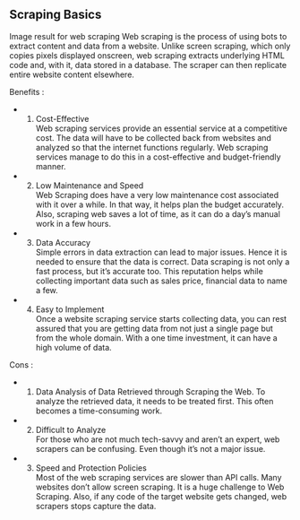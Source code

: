 ## Scraping Basics ##


Image result for web scraping
Web scraping is the process of using bots to extract content and data from a website. Unlike screen scraping, which only copies pixels displayed onscreen, web scraping extracts underlying HTML code and, with it, data stored in a database. The scraper can then replicate entire website content elsewhere.    

Benefits :  
- 1. Cost-Effective  
Web scraping services provide an essential service at a competitive cost. The data will have to be collected back from websites and analyzed so that the internet functions regularly. Web scraping services manage to do this in a cost-effective and budget-friendly manner.  

- 2. Low Maintenance and Speed  
Web Scraping does have a very low maintenance cost associated with it over a while. In that way, it helps plan the budget accurately. Also, scraping web saves a lot of time, as it can do a day’s manual work in a few hours.  

- 3. Data Accuracy  
Simple errors in data extraction can lead to major issues. Hence it is needed to ensure that the data is correct. Data scraping is not only a fast process, but it’s accurate too. This reputation helps while collecting important data such as sales price, financial data to name a few.  

- 4. Easy to Implement  
Once a website scraping service starts collecting data, you can rest assured that you are getting data from not just a single page but from the whole domain. With a one time investment, it can have a high volume of data.   

  
Cons :    
- 1. Data Analysis of Data Retrieved through Scraping the Web. 
To analyze the retrieved data, it needs to be treated first. This often becomes a time-consuming work.  

- 2. Difficult to Analyze  
For those who are not much tech-savvy and aren’t an expert, web scrapers can be confusing. Even though it’s not a major issue.  

- 3. Speed and Protection Policies  
Most of the web scraping services are slower than API calls. Many websites don’t allow screen scraping. It is a huge challenge to Web Scraping. Also, if any code of the target website gets changed, web scrapers stops capture the data.  
